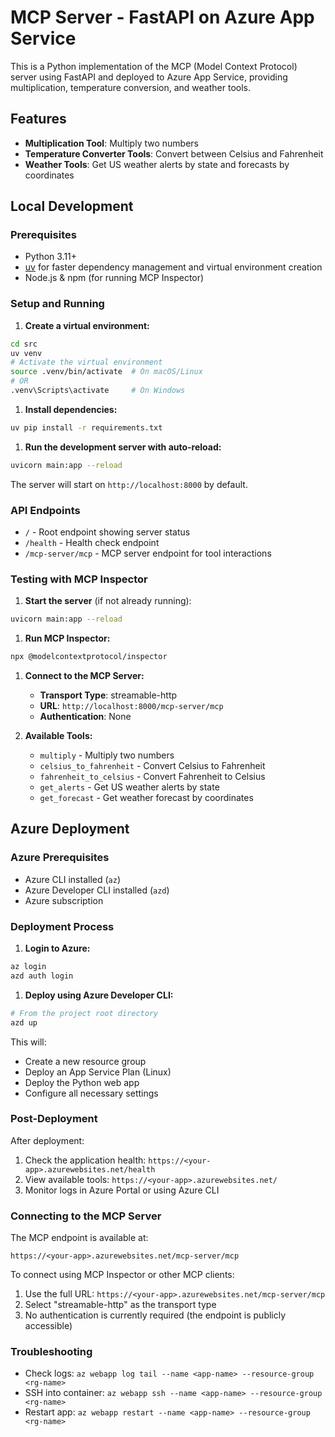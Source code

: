 # MCP Server - FastAPI on Azure App Service

This is a Python implementation of the MCP (Model Context Protocol) server using FastAPI and deployed to Azure App Service, providing multiplication, temperature conversion, and weather tools.

## Features

- **Multiplication Tool**: Multiply two numbers
- **Temperature Converter Tools**: Convert between Celsius and Fahrenheit
- **Weather Tools**: Get US weather alerts by state and forecasts by coordinates

## Local Development

### Prerequisites

- Python 3.11+
- [uv](https://github.com/astral-sh/uv) for faster dependency management and virtual environment creation
- Node.js & npm (for running MCP Inspector)

### Setup and Running

1. **Create a virtual environment:**

```bash
cd src
uv venv
# Activate the virtual environment
source .venv/bin/activate  # On macOS/Linux
# OR
.venv\Scripts\activate     # On Windows
```

1. **Install dependencies:**

```bash
uv pip install -r requirements.txt
```

1. **Run the development server with auto-reload:**

```bash
uvicorn main:app --reload
```

The server will start on `http://localhost:8000` by default.

### API Endpoints

- `/` - Root endpoint showing server status
- `/health` - Health check endpoint
- `/mcp-server/mcp` - MCP server endpoint for tool interactions

### Testing with MCP Inspector

1. **Start the server** (if not already running):

```bash
uvicorn main:app --reload
```

1. **Run MCP Inspector:**

```bash
npx @modelcontextprotocol/inspector
```

1. **Connect to the MCP Server:**
   - **Transport Type**: streamable-http
   - **URL**: `http://localhost:8000/mcp-server/mcp`
   - **Authentication**: None

1. **Available Tools:**
   - `multiply` - Multiply two numbers
   - `celsius_to_fahrenheit` - Convert Celsius to Fahrenheit
   - `fahrenheit_to_celsius` - Convert Fahrenheit to Celsius
   - `get_alerts` - Get US weather alerts by state
   - `get_forecast` - Get weather forecast by coordinates

## Azure Deployment

### Azure Prerequisites

- Azure CLI installed (`az`)
- Azure Developer CLI installed (`azd`)
- Azure subscription

### Deployment Process

1. **Login to Azure:**

```bash
az login
azd auth login
```

1. **Deploy using Azure Developer CLI:**

```bash
# From the project root directory
azd up
```

This will:

- Create a new resource group
- Deploy an App Service Plan (Linux)
- Deploy the Python web app
- Configure all necessary settings

### Post-Deployment

After deployment:

1. Check the application health: `https://<your-app>.azurewebsites.net/health`
2. View available tools: `https://<your-app>.azurewebsites.net/`
3. Monitor logs in Azure Portal or using Azure CLI

### Connecting to the MCP Server

The MCP endpoint is available at:

```text
https://<your-app>.azurewebsites.net/mcp-server/mcp
```

To connect using MCP Inspector or other MCP clients:

1. Use the full URL: `https://<your-app>.azurewebsites.net/mcp-server/mcp`
2. Select "streamable-http" as the transport type
3. No authentication is currently required (the endpoint is publicly accessible)

### Troubleshooting

- Check logs: `az webapp log tail --name <app-name> --resource-group <rg-name>`
- SSH into container: `az webapp ssh --name <app-name> --resource-group <rg-name>`
- Restart app: `az webapp restart --name <app-name> --resource-group <rg-name>`
